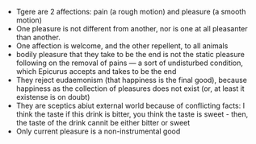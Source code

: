 - Tgere are 2 affections: pain (a rough motion) and pleasure (a smooth motion)
- One pleasure is not different from another, nor is one at all pleasanter than another. 
- One affection is welcome, and the other repellent, to all animals
- bodily pleasure that they take to be the end is not the static pleasure following on the removal of pains — a sort of undisturbed condition, which Epicurus accepts and takes to be the end
- They reject eudaemonism (that happiness is the final good), because happiness as the collection of pleasures does not exist (or, at least it existense is on doubt)
- They are sceptics abiut external world because of conflicting facts: I think the taste if this drink is bitter, you think the taste is sweet - then, the taste of the drink cannit be either bitter or sweet
- Only current pleasure is a non-instrumental good